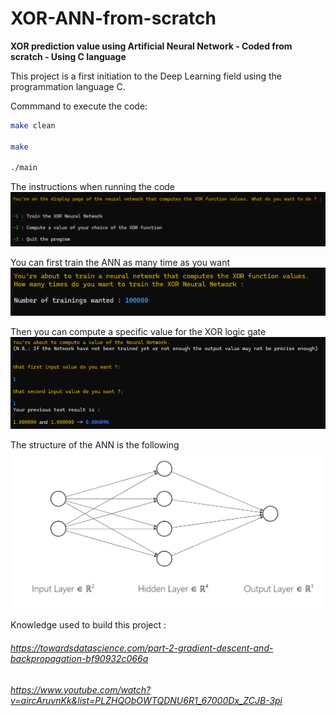 # XOR-ANN-from-scratch
**XOR prediction value using Artificial Neural Network - Coded from scratch - Using C language** 

This project is a first initiation to the Deep Learning field using the programmation language C. 

Commmand to execute the code: 
```bash
make clean

make

./main
```
The instructions when running the code
![Instructions](images/Instructions.PNG)



You can first train the ANN as many time as you want 
![Trainig instructions](images/Training.PNG)



Then you can compute a specific value for the XOR logic gate 
![Test instructions](images/Test.PNG)



The structure of the ANN is the following
![ANN structure](images/ANN_structure.PNG)



Knowledge used to build this project : 
###### https://towardsdatascience.com/part-2-gradient-descent-and-backpropagation-bf90932c066a
###### https://www.youtube.com/watch?v=aircAruvnKk&list=PLZHQObOWTQDNU6R1_67000Dx_ZCJB-3pi

